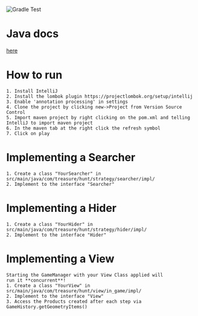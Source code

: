![Gradle Test](https://github.com/jotoh98/treasureHunt/workflows/Gradle%20Test/badge.svg)

# Java docs
[here](https://jotoh98.github.io/treasureHunt/)

# How to run
    1. Install IntelliJ
    2. Install the lombok plugin https://projectlombok.org/setup/intellij
    3. Enable 'annotation processing' in settings
    4. Clone the project by clicking new->Project from Version Source Control
    5. Import maven project by right clicking on the pom.xml and telling IntelliJ to import maven project
    6. In the maven tab at the right click the refresh symbol
    7. Click on play

# Implementing a Searcher
    1. Create a class "YourSearcher" in
    src/main/java/com/treasure/hunt/strategy/searcher/impl/
    2. Implement to the interface "Searcher"

# Implementing a Hider
    1. Create a class "YourHider" in
    src/main/java/com/treasure/hunt/strategy/hider/impl/
    2. Implement to the interface "Hider"
    
# Implementing a View
    Starting the GameManager with your View Class applied will
    run it **concurrent**!
    1. Create a class "YourView" in
    src/main/java/com/treasure/hunt/view/in_game/impl/
    2. Implement to the interface "View"
    3. Access the Products created after each step via
    GameHistory.getGeometryItems()
